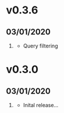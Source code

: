 # v0.3.6
##  03/01/2020

1. [](#improved)
    * Query filtering


# v0.3.0
##  03/01/2020

1. [](#new)
    * Inital release...
